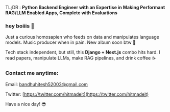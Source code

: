 TL;DR : **Python Backend Engineer with an Expertise in Making Performant RAG/LLM Enabled Apps, Complete with Evaluations**

### hey boiiis 👋

Just a curious homosapien who feeds on data and manipulates language models. Music producer when in pain. New album soon btw 🎵

Tech stack independent, but still, this **Django + Next.js** combo hits hard. I read papers, manipulate LLMs, make RAG pipelines, and drink coffee ☕

### Contact me anytime:

Email: [bandhuhitesh52003@gmail.com](mailto:bandhuhitesh52003@gmail.com)

Twitter: [https://twitter.com/hitmadeit](https://twitter.com/hitmadeit)

Have a nice day! 😎
